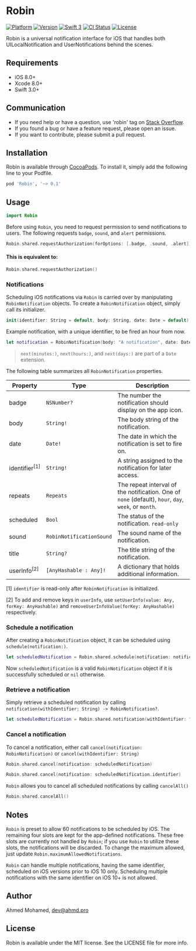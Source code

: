 # Robin

[![Platform](https://img.shields.io/cocoapods/p/Robin.svg?style=flat)](http://cocoapods.org/pods/Robin)
[![Version](https://img.shields.io/cocoapods/v/Robin.svg?style=flat)](http://cocoapods.org/pods/Robin)
[![Swift 3](https://img.shields.io/badge/Swift-3-orange.svg?style=flat)](https://swift.org)
[![CI Status](http://img.shields.io/travis/ahmdx/Robin.svg?style=flat)](https://travis-ci.org/ahmdx/Robin)
[![License](https://img.shields.io/cocoapods/l/Robin.svg?style=flat)](http://cocoapods.org/pods/Robin)

Robin is a universal notification interface for iOS that handles both UILocalNotification and UserNotifications behind the scenes.

## Requirements

- iOS 8.0+
- Xcode 8.0+
- Swift 3.0+

## Communication

- If you need help or have a question, use 'robin' tag on [Stack Overflow](http://stackoverflow.com/questions/tagged/robin).
- If you found a bug or have a feature request, please open an issue.
- If you want to contribute, please submit a pull request.

## Installation

Robin is available through [CocoaPods](http://cocoapods.org). To install
it, simply add the following line to your Podfile.

```ruby
pod 'Robin', '~> 0.1'
```

## Usage

```swift
import Robin
```

Before using `Robin`, you need to request permission to send notifications to users. The following requests `badge`, `sound`, and `alert` permissions.

```swift
Robin.shared.requestAuthorization(forOptions: [.badge, .sound, .alert])
```

#### This is equivalent to:

```swift
Robin.shared.requestAuthorization()
```

### Notifications

Scheduling iOS notifications via `Robin` is carried over by manipulating `RobinNotification` objects. To create a `RobinNotification` object, simply call its initializer.

```swift
init(identifier: String = default, body: String, date: Date = default)
```

Example notification, with a unique identifier, to be fired an hour from now.

```swift
let notification = RobinNotification(body: "A notification", date: Date().next(hours: 1))
```

> `next(minutes:)`, `next(hours:)`, and `next(days:)` are part of a `Date` extension.

The following table summarizes all `RobinNotification` properties.

| Property | Type | Description |
| --- | --- | --- |
| badge | `NSNumber?` | The number the notification should display on the app icon. |
| body | `String!` | The body string of the notification. |
| date | `Date!` | The date in which the notification is set to fire on. |
| identifier<sup>[1]</sup> | `String!` | A string assigned to the notification for later access. |
| repeats | `Repeats` | The repeat interval of the notification. One of `none` (default), `hour`, `day`, `week`, or `month`.|
| scheduled | `Bool` | The status of the notification. `read-only` |
| sound | `RobinNotificationSound` | The sound name of the notification. |
| title | `String?` | The title string of the notification. |
| userInfo<sup>[2]</sup> | `[AnyHashable : Any]!` | A dictionary that holds additional information. |

[1] `identifier` is read-only after `RobinNotification` is initialized.

[2] To add and remove keys in `userInfo`, use `setUserInfo(value: Any, forKey: AnyHashable)` and `removeUserInfoValue(forKey: AnyHashable)` respectively.

### Schedule a notification

After creating a `RobinNotification` object, it can be scheduled using `schedule(notification:)`.

```swift
let scheduledNotification = Robin.shared.schedule(notification: notification)
```

Now `scheduledNotification` is a valid `RobinNotification` object if it is successfully scheduled or `nil` otherwise.

### Retrieve a notification

Simply retrieve a scheduled notification by calling `notification(withIdentifier: String) -> RobinNotification?`.

```swift
let scheduledNotification = Robin.shared.notification(withIdentifier: "identifier")
```

### Cancel a notification

To cancel a notification, either call `cancel(notification: RobinNotification)` or `cancel(withIdentifier: String)`

```swift
Robin.shared.cancel(notification: scheduledNotification)
```

```swift
Robin.shared.cancel(notification: scheduledNotification.identifier)
```

`Robin` allows you to cancel all scheduled notifications by calling `cancelAll()`

```swift
Robin.shared.cancelAll()
```

## Notes

`Robin` is preset to allow 60 notifications to be scheduled by iOS. The remaining four slots are kept for the app-defined notifications. These free slots are currently not handled by `Robin`; if you use `Robin` to utilize these slots, the notifications will be discarded. To change the maximum allowed, just update `Robin.maximumAllowedNotifications`.

`Robin` can handle multiple notifications, having the same identifier, scheduled on iOS versions prior to iOS 10 only. Scheduling multiple notifications with the same identifier on iOS 10+ is not allowed.

## Author

Ahmed Mohamed, dev@ahmd.pro

## License

Robin is available under the MIT license. See the LICENSE file for more info.
